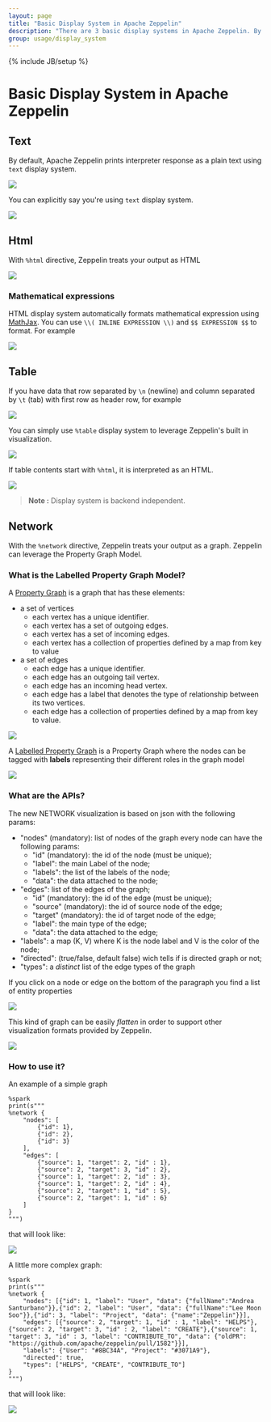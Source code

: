 ```yaml
---
layout: page
title: "Basic Display System in Apache Zeppelin"
description: "There are 3 basic display systems in Apache Zeppelin. By default, Zeppelin prints interpreter responce as a plain text using text display system. With %html directive, Zeppelin treats your output as HTML. You can also simply use %table display system to leverage Zeppelin's built in visualization."
group: usage/display_system
---
```

<!--
Licensed under the Apache License, Version 2.0 (the "License");
you may not use this file except in compliance with the License.
You may obtain a copy of the License at

http://www.apache.org/licenses/LICENSE-2.0

Unless required by applicable law or agreed to in writing, software
distributed under the License is distributed on an "AS IS" BASIS,
WITHOUT WARRANTIES OR CONDITIONS OF ANY KIND, either express or implied.
See the License for the specific language governing permissions and
limitations under the License.
-->
{% include JB/setup %}

# Basic Display System in Apache Zeppelin

<div id="toc"></div>

## Text

By default, Apache Zeppelin prints interpreter response as a plain text using `text` display system.

<img src="/assets/themes/zeppelin/img/screenshots/display_text.png" />

You can explicitly say you're using `text` display system.

<img src="/assets/themes/zeppelin/img/screenshots/display_text1.png" />

## Html

With `%html` directive, Zeppelin treats your output as HTML

<img src="/assets/themes/zeppelin/img/screenshots/display_html.png" />

### Mathematical expressions
HTML display system automatically formats mathematical expression using [MathJax](https://www.mathjax.org/). You can use
`\\( INLINE EXPRESSION \\)` and `$$ EXPRESSION $$` to format. For example

<img src="/assets/themes/zeppelin/img/screenshots/display_formula.png" />


## Table

If you have data that row separated by `\n` (newline) and column separated by `\t` (tab) with first row as header row, for example

<img src="/assets/themes/zeppelin/img/screenshots/display_table.png" />

You can simply use `%table` display system to leverage Zeppelin's built in visualization.

<img src="/assets/themes/zeppelin/img/screenshots/display_table1.png" />

If table contents start with `%html`, it is interpreted as an HTML.

<img src="/assets/themes/zeppelin/img/screenshots/display_table_html.png" />

> **Note :** Display system is backend independent.

## Network

With the `%network` directive, Zeppelin treats your output as a graph. Zeppelin can leverage the Property Graph Model.

### What is the Labelled Property Graph Model?

A [Property Graph](https://github.com/tinkerpop/gremlin/wiki/Defining-a-Property-Graph) is a graph that has these elements:

* a set of vertices
    * each vertex has a unique identifier.
    * each vertex has a set of outgoing edges.
    * each vertex has a set of incoming edges.
    * each vertex has a collection of properties defined by a map from key to value
* a set of edges
    * each edge has a unique identifier.
    * each edge has an outgoing tail vertex.
    * each edge has an incoming head vertex.
    * each edge has a label that denotes the type of relationship between its two vertices.
    * each edge has a collection of properties defined by a map from key to value.

<img src="https://github.com/tinkerpop/gremlin/raw/master/doc/images/graph-example-1.jpg" />

A [Labelled Property Graph](https://neo4j.com/developer/graph-database/#property-graph) is a Property Graph where the nodes can be tagged with **labels** representing their different roles in the graph model

<img src="http://s3.amazonaws.com/dev.assets.neo4j.com/wp-content/uploads/property_graph_model.png" />

### What are the APIs?

The new NETWORK visualization is based on json with the following params:

* "nodes" (mandatory): list of nodes of the graph every node can have the following params:
    * "id" (mandatory): the id of the node (must be unique);
    * "label": the main Label of the node;
    * "labels": the list of the labels of the node;
    * "data": the data attached to the node;
* "edges": list of the edges of the graph;
    * "id" (mandatory): the id of the edge (must be unique);
    * "source" (mandatory): the id of source node of the edge;
    * "target" (mandatory): the id of target node of the edge;
    * "label": the main type of the edge;
    * "data": the data attached to the edge;
* "labels": a map (K, V) where K is the node label and V is the color of the node;
* "directed": (true/false, default false) wich tells if is directed graph or not;
* "types": a *distinct* list of the edge types of the graph

If you click on a node or edge on the bottom of the paragraph you find a list of entity properties

<img src="../assets/themes/zeppelin/img/screenshots/display_network.png" />

This kind of graph can be easily *flatten* in order to support other visualization formats provided by Zeppelin.

<img src="../assets/themes/zeppelin/img/screenshots/display_network_flatten.png" />

### How to use it?

An example of a simple graph

```
%spark
print(s"""
%network {
    "nodes": [
        {"id": 1},
        {"id": 2},
        {"id": 3}
    ],
    "edges": [
		{"source": 1, "target": 2, "id" : 1},
		{"source": 2, "target": 3, "id" : 2},
		{"source": 1, "target": 2, "id" : 3},
		{"source": 1, "target": 2, "id" : 4},
		{"source": 2, "target": 1, "id" : 5},
		{"source": 2, "target": 1, "id" : 6}
	]
}
""")
```

that will look like:

<img src="../assets/themes/zeppelin/img/screenshots/display_simple_network.png" />

A little more complex graph:

```
%spark
print(s"""
%network {
    "nodes": [{"id": 1, "label": "User", "data": {"fullName":"Andrea Santurbano"}},{"id": 2, "label": "User", "data": {"fullName":"Lee Moon Soo"}},{"id": 3, "label": "Project", "data": {"name":"Zeppelin"}}],
    "edges": [{"source": 2, "target": 1, "id" : 1, "label": "HELPS"},{"source": 2, "target": 3, "id" : 2, "label": "CREATE"},{"source": 1, "target": 3, "id" : 3, "label": "CONTRIBUTE_TO", "data": {"oldPR": "https://github.com/apache/zeppelin/pull/1582"}}],
	"labels": {"User": "#8BC34A", "Project": "#3071A9"},
	"directed": true,
	"types": ["HELPS", "CREATE", "CONTRIBUTE_TO"]
}
""")
```

that will look like:

<img src="../assets/themes/zeppelin/img/screenshots/display_complex_network.png" />